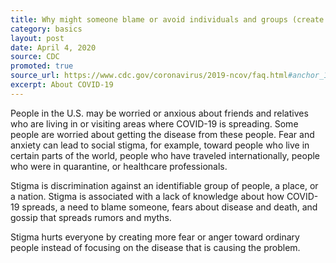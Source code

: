 ```yaml
---
title: Why might someone blame or avoid individuals and groups (create stigma) because of COVID-19?
category: basics
layout: post
date: April 4, 2020
source: CDC
promoted: true
source_url: https://www.cdc.gov/coronavirus/2019-ncov/faq.html#anchor_1584386215012
excerpt: About COVID-19
---
```


People in the U.S. may be worried or anxious about friends and relatives who are living in or visiting areas where COVID-19 is spreading. Some people are worried about getting the disease from these people. Fear and anxiety can lead to social stigma, for example, toward people who live in certain parts of the world, people who have traveled internationally, people who were in quarantine, or healthcare professionals.

Stigma is discrimination against an identifiable group of people, a place, or a nation. Stigma is associated with a lack of knowledge about how COVID-19 spreads, a need to blame someone, fears about disease and death, and gossip that spreads rumors and myths.

Stigma hurts everyone by creating more fear or anger toward ordinary people instead of focusing on the disease that is causing the problem.